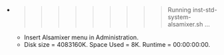 * >>>>>>>>> Running inst-std-system-alsamixer.sh ...
  * Insert Alsamixer menu in Administration.
  * Disk size = 4083160K. Space Used = 8K. Runtime = 00:00:00:00.
